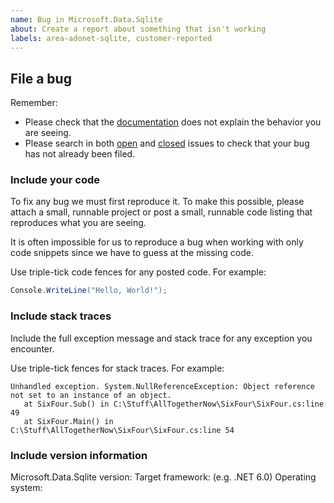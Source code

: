 ```yaml
---
name: Bug in Microsoft.Data.Sqlite
about: Create a report about something that isn't working
labels: area-adonet-sqlite, customer-reported
---
```


## File a bug

Remember:

* Please check that the [documentation](https://docs.microsoft.com/ef/) does not explain the behavior you are seeing.
* Please search in both [open](https://github.com/dotnet/efcore/issues) and [closed](https://github.com/dotnet/efcore/issues?q=is%3Aissue+is%3Aclosed) issues to check that your bug has not already been filed.

### Include your code

To fix any bug we must first reproduce it. To make this possible, please attach a small, runnable project or post a small, runnable code listing that reproduces what you are seeing.

It is often impossible for us to reproduce a bug when working with only code snippets since we have to guess at the missing code.

Use triple-tick code fences for any posted code. For example:

```C#
Console.WriteLine("Hello, World!");
```

### Include stack traces

Include the full exception message and stack trace for any exception you encounter.

Use triple-tick fences for stack traces. For example:

```
Unhandled exception. System.NullReferenceException: Object reference not set to an instance of an object.
   at SixFour.Sub() in C:\Stuff\AllTogetherNow\SixFour\SixFour.cs:line 49
   at SixFour.Main() in C:\Stuff\AllTogetherNow\SixFour\SixFour.cs:line 54
```

### Include version information

Microsoft.Data.Sqlite version:
Target framework: (e.g. .NET 6.0)
Operating system:

